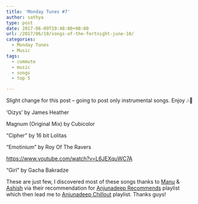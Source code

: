 ```yaml
---
title: 'Monday Tunes #7'
author: sathya
type: post
date: 2017-06-09T19:48:00+00:00
url: /2017/06/10/songs-of-the-fortnight-june-10/
categories:
  - Monday Tunes
  - Music
tags:
  - commute
  - music
  - songs
  - top 5

---
```

Slight change for this post &#8211; going to post only instrumental songs. Enjoy &#x1f3b6;&#x1f3bc;

<!--more-->

&#8216;Oizys&#8217; by James Heather



Magnum (Original Mix) by Cubicolor



&#8220;Cipher&#8221; by 16 bit Lolitas



&#8220;Emotinium&#8221; by Roy Of The Ravers

https://www.youtube.com/watch?v=L6JEXquWC7A

&#8220;Girl&#8221; by Gacha Bakradze



These are just few, I discovered most of these songs thanks to <a href="https://github.com/manuraj17/" target="_blank" rel="noopener">Manu</a> & <a href="http://github.com/ashishmax31" target="_blank" rel="noopener">Ashish</a> via their recommendation for <a href="https://open.spotify.com/user/anjunadeep/playlist/1GfH39JcID8aFZ0ZQQVkBk" target="_blank" rel="noopener">Anjunadeep Recommends</a> playlist which then lead me to <a href="https://open.spotify.com/user/anjunadeep/playlist/4LIb2PKCU2q36oMfA4eNHl" target="_blank" rel="noopener">Anjunadeep Chillout</a> playlist. Thanks guys!